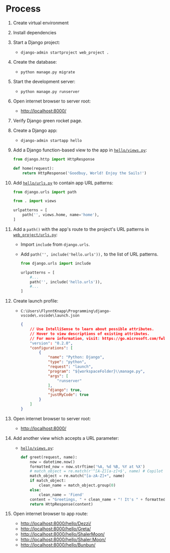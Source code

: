 # Process

1. Create virtual environment

1. Install dependencies

1. Start a Django project:
    * `django-admin startproject web_project .`

1. Create the database:
    * `python manage.py migrate`

1. Start the development server:
    * `python manage.py runserver`

1. Open internet browser to server root:
    * <http://localhost:8000/>

1. Verify Django green rocket page.

1. Create a Django app:
    * `django-admin startapp hello`

1. Add a Django function-based view to the app in [`hello/views.py`](../hello/views.py):

    ```python
    from django.http import HttpResponse

    def home(request):
        return HttpResponse('Goodbuy, World! Enjoy the Sails!')
    ```

1. Add [`hello/urls.py`](../hello/urls.py) to contain app URL patterns:

    ```python
    from django.urls import path

    from . import views

    urlpatterns = [
        path('', views.home, name='home'),
    ]
    ```

1. Add a `path()` with the app's route to the project's URL patterns in [`web_project/urls.py`](../web_project/urls.py):
    * Import `include` from `django.urls`.
    * Add `path('', include('hello.urls')),` to the list of URL patterns.

        ```python
        from django.urls import include

        urlpatterns = [
            #...
            path('', include('hello.urls')),
            #...
        ]
        ```

1. Create launch profile:
    * `C:\Users\FlynntKnapp\Programming\django-vscode\.vscode\launch.json`

        ```json
        {
            // Use IntelliSense to learn about possible attributes.
            // Hover to view descriptions of existing attributes.
            // For more information, visit: https://go.microsoft.com/fwlink/?linkid=830387
            "version": "0.2.0",
            "configurations": [
                {
                    "name": "Python: Django",
                    "type": "python",
                    "request": "launch",
                    "program": "${workspaceFolder}\\manage.py",
                    "args": [
                        "runserver"
                    ],
                    "django": true,
                    "justMyCode": true
                }
            ]
        }
        ```

1. Open internet browser to server root:
    * <http://localhost:8000/>

1. Add another view which accepts a URL parameter:
    * [`hello/views.py`](../hello/views.py):

        ```python
        def greet(request, name):
            now = datetime.now()
            formatted_now = now.strftime('%A, %d %B, %Y at %X')
            # match_object = re.match(r'^[A-Z][a-z]+$', name) # Copilot
            match_object = re.match("[a-zA-Z]+", name)
            if match_object:
                clean_name = match_object.group(0)
            else:
                clean_name = 'Fiend'
            content = "Greetings, " + clean_name + "! It's " + formatted_now
            return HttpResponse(content)
        ```

1. Open internet browser to app route:
    * <http://localhost:8000/hello/Dezzi/>
    * <http://localhost:8000/hello/Greta/>
    * <http://localhost:8000/hello/ShalerMoon/>
    * <http://localhost:8000/hello/Shaler:Moon/>
    * <http://localhost:8000/hello/Bunbun/>
